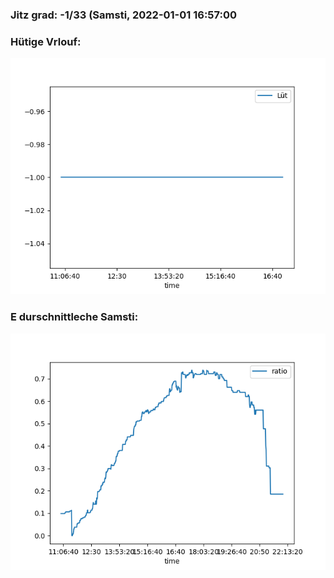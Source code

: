 ### Jitz grad: -1/33 (Samsti, 2022-01-01 16:57:00

### Hütige Vrlouf:
![Graph](Today.png)

### E durschnittleche Samsti:
![Graph](Samsti.png)